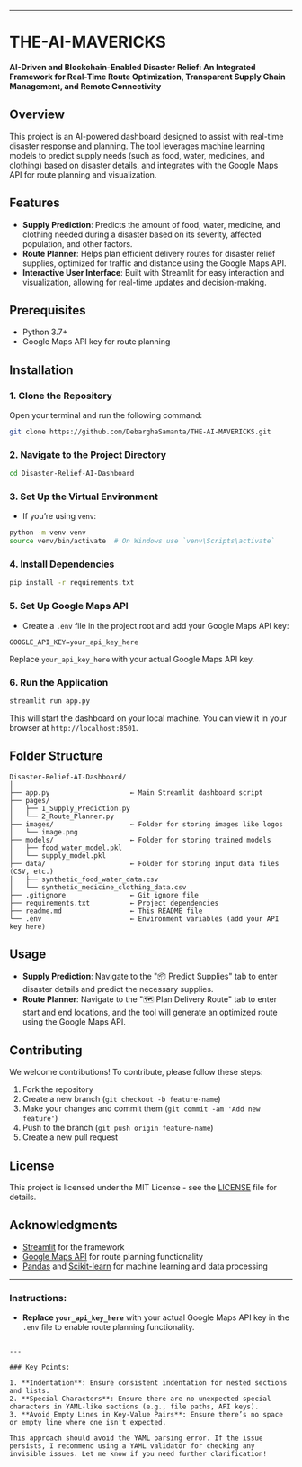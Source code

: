 
---
# THE-AI-MAVERICKS  
**AI-Driven and Blockchain-Enabled Disaster Relief: An Integrated Framework for Real-Time Route Optimization, Transparent Supply Chain Management, and Remote Connectivity**

## Overview

This project is an AI-powered dashboard designed to assist with real-time disaster response and planning. The tool leverages machine learning models to predict supply needs (such as food, water, medicines, and clothing) based on disaster details, and integrates with the Google Maps API for route planning and visualization.

## Features

- **Supply Prediction**: Predicts the amount of food, water, medicine, and clothing needed during a disaster based on its severity, affected population, and other factors.
- **Route Planner**: Helps plan efficient delivery routes for disaster relief supplies, optimized for traffic and distance using the Google Maps API.
- **Interactive User Interface**: Built with Streamlit for easy interaction and visualization, allowing for real-time updates and decision-making.

## Prerequisites

- Python 3.7+
- Google Maps API key for route planning

## Installation

### 1. Clone the Repository

Open your terminal and run the following command:

```bash
git clone https://github.com/DebarghaSamanta/THE-AI-MAVERICKS.git
```

### 2. Navigate to the Project Directory

```bash
cd Disaster-Relief-AI-Dashboard
```

### 3. Set Up the Virtual Environment

- If you’re using `venv`:

```bash
python -m venv venv
source venv/bin/activate  # On Windows use `venv\Scripts\activate`
```

### 4. Install Dependencies

```bash
pip install -r requirements.txt
```

### 5. Set Up Google Maps API

- Create a `.env` file in the project root and add your Google Maps API key:

```
GOOGLE_API_KEY=your_api_key_here
```

Replace `your_api_key_here` with your actual Google Maps API key.

### 6. Run the Application

```bash
streamlit run app.py
```

This will start the dashboard on your local machine. You can view it in your browser at `http://localhost:8501`.

## Folder Structure

```
Disaster-Relief-AI-Dashboard/
│
├── app.py                    ← Main Streamlit dashboard script
├── pages/
│   ├── 1_Supply_Prediction.py
│   └── 2_Route_Planner.py
├── images/                   ← Folder for storing images like logos
│   └── image.png
├── models/                   ← Folder for storing trained models
│   ├── food_water_model.pkl
│   └── supply_model.pkl
├── data/                     ← Folder for storing input data files (CSV, etc.)
│   ├── synthetic_food_water_data.csv
│   └── synthetic_medicine_clothing_data.csv
├── .gitignore                ← Git ignore file
├── requirements.txt          ← Project dependencies
├── readme.md                 ← This README file
└── .env                      ← Environment variables (add your API key here)
```

## Usage

- **Supply Prediction**: Navigate to the "📦 Predict Supplies" tab to enter disaster details and predict the necessary supplies.
- **Route Planner**: Navigate to the "🗺️ Plan Delivery Route" tab to enter start and end locations, and the tool will generate an optimized route using the Google Maps API.

## Contributing

We welcome contributions! To contribute, please follow these steps:

1. Fork the repository
2. Create a new branch (`git checkout -b feature-name`)
3. Make your changes and commit them (`git commit -am 'Add new feature'`)
4. Push to the branch (`git push origin feature-name`)
5. Create a new pull request

## License

This project is licensed under the MIT License - see the [LICENSE](LICENSE) file for details.

## Acknowledgments

- [Streamlit](https://streamlit.io) for the framework
- [Google Maps API](https://developers.google.com/maps/documentation) for route planning functionality
- [Pandas](https://pandas.pydata.org) and [Scikit-learn](https://scikit-learn.org) for machine learning and data processing

---

### Instructions:

- **Replace `your_api_key_here`** with your actual Google Maps API key in the `.env` file to enable route planning functionality.
```

---

### Key Points:

1. **Indentation**: Ensure consistent indentation for nested sections and lists.
2. **Special Characters**: Ensure there are no unexpected special characters in YAML-like sections (e.g., file paths, API keys).
3. **Avoid Empty Lines in Key-Value Pairs**: Ensure there’s no space or empty line where one isn't expected.

This approach should avoid the YAML parsing error. If the issue persists, I recommend using a YAML validator for checking any invisible issues. Let me know if you need further clarification!